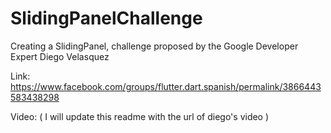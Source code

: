 # SlidingPanelChallenge

Creating a SlidingPanel, challenge proposed by the Google Developer Expert Diego Velasquez

Link: https://www.facebook.com/groups/flutter.dart.spanish/permalink/3866443583438298

Video: ( I will update this readme with the url of diego's video ) 
